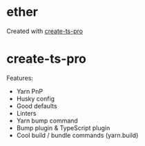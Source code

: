 # ether

Created with [create-ts-pro](https://github.com/Milo123459/create-ts-pro)

# create-ts-pro

Features:

- Yarn PnP
- Husky config
- Good defaults
- Linters
- Yarn bump command
- Bump plugin & TypeScript plugin
- Cool build / bundle commands (yarn.build)
